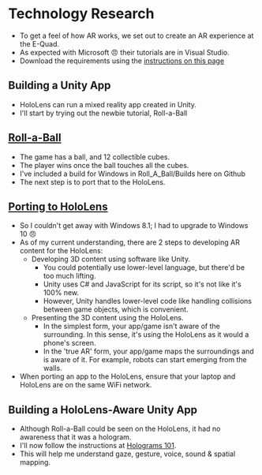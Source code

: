 # Technology Research

* To get a feel of how AR works, we set out to create an AR experience at the E-Quad.
* As expected with Microsoft :angry: their tutorials are in Visual Studio. 
* Download the requirements using the [instructions on this page](https://developer.microsoft.com/en-us/windows/mixed-reality/install_the_tools)

## Building a Unity App
* HoloLens can run a mixed reality app created in Unity.
* I'll start by trying out the newbie tutorial, Roll-a-Ball

## [Roll-a-Ball](https://unity3d.com/learn/tutorials/projects/roll-ball-tutorial)
* The game has a ball, and 12 collectible cubes. 
* The player wins once the ball touches all the cubes.
* I've included a build for Windows in Roll_A_Ball/Builds here on Github
* The next step is to port that to the HoloLens.

## [Porting to HoloLens](https://developer.microsoft.com/en-us/windows/mixed-reality/unity_development_overview)
* So I couldn't get away with Windows 8.1; I had to upgrade to Windows 10 :angry:
* As of my current understanding, there are 2 steps to developing AR content for the HoloLens:
	* Developing 3D content using software like Unity. 
		* You could potentially use lower-level language, but there'd be too much lifting.
		* Unity uses C# and JavaScript for its script, so it's not like it's 100% new.
		* However, Unity handles lower-level code like handling collisions between game objects, which is convenient.
	* Presenting the 3D content using the HoloLens.
		* In the simplest form, your app/game isn't aware of the surrounding. In this sense, it's using the HoloLens as it would a phone's screen.
		* In the 'true AR' form, your app/game maps the surroundings and is aware of it. For example, robots can start emerging from the walls.
* When porting an app to the HoloLens, ensure that your laptop and HoloLens are on the same WiFi network.

## Building a HoloLens-Aware Unity App
* Although Roll-a-Ball could be seen on the HoloLens, it had no awareness that it was a hologram.
* I'll now follow the instructions at [Holograms 101](https://developer.microsoft.com/en-us/windows/mixed-reality/holograms_101).
* This will help me understand gaze, gesture, voice, sound & spatial mapping.